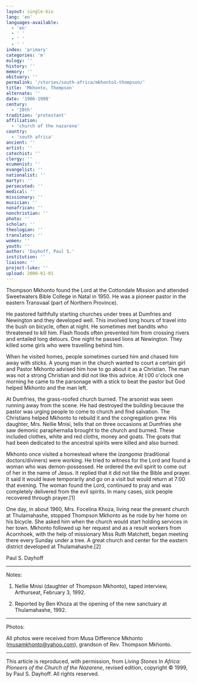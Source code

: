 ```yaml
---
layout: single-bio
lang: 'en'
languages-available:
  - 'en'
  - ' '
  - ' '
  - ' '
index: 'primary'
categories: 'm'
eulogy: ''
history: ''
memory: ''
obituary: ''
permalink: '/stories/south-africa/mkhonto1-thompson/'
title: 'Mkhonto, Thompson'
alternate: ''
date: '1906-1998'
century:
  - '20th'
tradition: 'protestant'
affiliation:
  - 'church of the nazarene'
country:
  - 'south africa'
ancient: ''
artist: ''
catechist: ''
clergy: ''
ecumenist: ''
evangelist: ''
nationalist: ''
martyr: ''
persecuted: ''
medical: ''
missionary: ''
musician: ''
nonafrican: ''
nonchristian: ''
photo: ''
scholar: ''
theologian: ''
translator: ''
women: ''
youth: ''
author: 'Dayhoff, Paul S.'
institution: ''
liaison: ''
project-luke: ''
upload: 2000-01-01
---
```



Thompson  Mkhonto found the Lord at the Cottondale Mission and attended Sweetwaters Bible College in Natal in 1950.  He was a pioneer pastor in the eastern Transvaal (part of Northern Province).

He pastored faithfully starting churches under trees at Dumfries and Newington and they developed well.  This involved long hours of travel into the bush on bicycle, often at night.  He sometimes met bandits who threatened to kill him.  Flash floods often prevented him from crossing rivers and entailed long detours.  One night he passed lions at Newington. They killed some girls who were travelling behind him.

When he visited homes, people sometimes cursed him and chased him away with sticks.  A young man in the church wanted to court a certain girl and Pastor Mkhonto advised him how to go about it as a Christian.  The man was not a strong Christian and did not like this advice.  At l:00 o'clock one morning  he came to the parsonage with a stick to beat the pastor but God helped Mkhonto and the man left.

At Dumfries, the grass-roofed church burned. The arsonist was seen running away from the scene.  He had destroyed the building because the pastor was urging people to come to church and find salvation.  The Christians helped Mkhonto to rebuild it and the congregation grew.  His daughter, Mrs. Nellie Mnisi, tells that on three occasions at Dumfries she saw demonic paraphernalia brought to the church and burned.  These included clothes, white and red cloths, money and goats.  The goats that had been dedicated to the ancestral spirits were killed and also burned.

Mkhonto once visited a homestead where the *izangoma* (traditional doctors/diviners) were working.  He tried to witness for the Lord and found a woman who was demon-possessed.  He ordered the evil spirit to come out of her in the name of Jesus.  It replied that it did not like the Bible and prayer.  It said it would leave temporarily and go on a visit but would return at 7:00 that evening.  The woman found the Lord, continued to pray and was completely delivered from the evil spirits.  In many cases, sick people recovered through prayer.[1]

One day, in about 1960, Mrs. Focelina Khoza, living near the present church at Thulamahashe, stopped Thompson Mkhonto as he rode by her home on his bicycle.  She asked him when the church would start holding services in her town.  Mkhonto followed up her request and as a result workers from Acornhoek, with the help of missionary Miss Ruth Matchett, began meeting there every Sunday under a tree. A great church and center for the eastern district developed at Thulamahashe.[2]

Paul S. Dayhoff

---

Notes:

1. Nellie Mnisi (daughter of Thompson Mkhonto), taped interview, Arthurseat, February 3, 1992.

2. Reported by Ben Khoza at the opening of the new sanctuary at Thulamahashe, 1992.

---

Photos:

All photos were received from Musa Difference Mkhonto ([musamkhonto@yahoo.com](mailto:musamkhonto@yahoo.com)), grandson of Rev. Thompson Mkhonto.

---

This article is reproduced, with permission, from *Living Stones In Africa: Pioneers of the Church of the Nazarene*, revised edition, copyright &copy; 1999, by Paul S. Dayhoff.  All rights reserved.